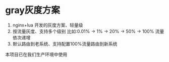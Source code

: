# gray灰度方案
1. nginx+lua 开发的灰度方案、轻量级
2. 按流量灰度、支持多个级别 比如:0.01% -> 1% -> 20% -> 50% -> 100% 流量依次递增
3. 默认路由到老系统、支持配置100%流量路由到新系统

本项目已在我们生产环境中使用
